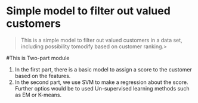 # Simple model to filter out valued customers
>This is a simple model to filter out valued customers in a data set, including possibility tomodify based on customer ranking.>

>

#This is Two-part module 
1. In the first part, there is a basic model to assign a score to the customer based on the features.
2. In the second part, we use SVM to make a regression about the score. Further optios would be to used Un-supervised learning methods such as EM or K-means.


